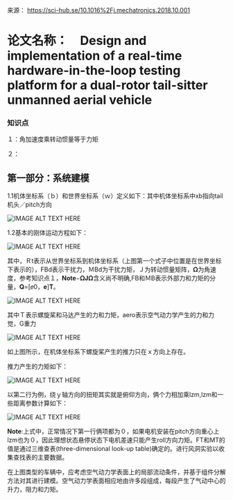 来源：          https://sci-hub.se/10.1016%2Fj.mechatronics.2018.10.001

# 论文名称：　Design and implementation of a real-time hardware-in-the-loop testing platform for a dual-rotor tail-sitter unmanned aerial vehicle

### 知识点

１：角加速度乘转动惯量等于力矩

２：

## 第一部分：系统建模

1.1机体坐标系（ｂ）和世界坐标系（ｗ）定义如下：其中机体坐标系中xb指向tail机头／pitch方向

![IMAGE ALT TEXT HERE](https://github.com/xdwgood/Navigation-and-control/blob/xdwgood-patch-1/328.png)

1.2基本的刚体运动方程如下：

![IMAGE ALT TEXT HERE](https://github.com/xdwgood/Navigation-and-control/blob/xdwgood-patch-1/329.png)

其中，Ｒt表示从世界坐标系到机体坐标系（上图第一个式子中位置是在世界坐标下表示的），FBd表示干扰力，ＭBd为干扰力矩，Ｊ为转动惯量矩阵，𝛀为角速度，参考知识点１，**Note**−𝛀𝐉𝛀含义尚不明确,FB和ＭB表示外部力和力矩的分量，𝐐=[𝑒0，𝐞]𝐓。

![IMAGE ALT TEXT HERE](https://github.com/xdwgood/Navigation-and-control/blob/xdwgood-patch-1/330.png)

其中Ｔ表示螺旋桨和马达产生的力和力矩，aero表示空气动力学产生的力和力觉，G重力

![IMAGE ALT TEXT HERE](https://github.com/xdwgood/Navigation-and-control/blob/xdwgood-patch-1/331.png)

如上图所示，在机体坐标系下螺旋桨产生的推力只在ｘ方向上存在。

推力产生的力矩如下：

![IMAGE ALT TEXT HERE](https://github.com/xdwgood/Navigation-and-control/blob/xdwgood-patch-1/332.png)

以第二行为例，绕ｙ轴方向的扭矩其实就是俯仰方向，俩个力相加乘lzm,lzm和一些距离参数计算如下：

![IMAGE ALT TEXT HERE](https://github.com/xdwgood/Navigation-and-control/blob/xdwgood-patch-1/333.png)

**Note**:上式中，正常情况下第一行俩项都为０，如果电机安装在pitch方向重心上lzm也为０，因此理想状态悬停状态下电机差速只能产生roll方向力矩。FT和MT的值是通过三维查表(three-dimensional look-up table)确定的。进行风洞实验以收集查找表的主要数据。


在上图类型的车辆中，应考虑空气动力学表面上的局部流动条件，并基于组件分解方法对其进行建模。空气动力学表面相应地由许多段组成，每段产生了气动中心的升力，阻力和力矩。
